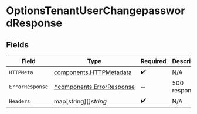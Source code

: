 # OptionsTenantUserChangepasswordResponse


## Fields

| Field                                                                 | Type                                                                  | Required                                                              | Description                                                           |
| --------------------------------------------------------------------- | --------------------------------------------------------------------- | --------------------------------------------------------------------- | --------------------------------------------------------------------- |
| `HTTPMeta`                                                            | [components.HTTPMetadata](../../models/components/httpmetadata.md)    | :heavy_check_mark:                                                    | N/A                                                                   |
| `ErrorResponse`                                                       | [*components.ErrorResponse](../../models/components/errorresponse.md) | :heavy_minus_sign:                                                    | 500 response                                                          |
| `Headers`                                                             | map[string][]*string*                                                 | :heavy_check_mark:                                                    | N/A                                                                   |
